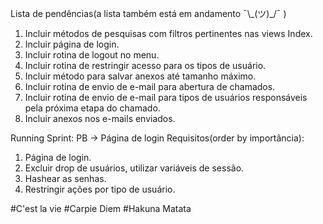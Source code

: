 
Lista de pendências(a lista também está em andamento  ¯\\\_(ツ)_/¯ )

1. Incluir métodos de pesquisas com filtros pertinentes nas views Index.
2. Incluir página de login.
3. Incluir rotina de logout no menu.
4. Incluir rotina de restringir acesso para os tipos de usuário.
5. Incluir método para salvar anexos até tamanho máximo.
6. Incluir rotina de envio de e-mail para abertura de chamados.
7. Incluir rotina de envio de e-mail para tipos de usuários responsáveis pela próxima etapa do chamado.
8. Incluir anexos nos e-mails enviados.




Running Sprint:
PB -> Página de login
Requisitos(order by importância): 
1. Página de login.
2. Excluir drop de usuários, utilizar variáveis de sessão.
3. Hashear as senhas.
4. Restringir ações por tipo de usuário.


#C'est la vie
#Carpie Diem
#Hakuna Matata
